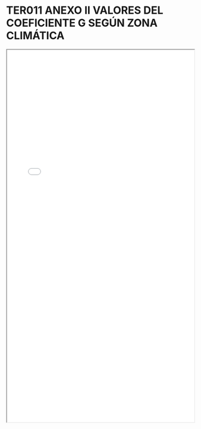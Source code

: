 
# TER011 ANEXO II VALORES DEL COEFICIENTE G SEGÚN ZONA CLIMÁTICA

<iframe src="../TER011 ANEXO II VALORES DEL COEFICIENTE G SEGÚN ZONA CLIMÁTICA.pdf" width="100%" height="1000px"></iframe>

